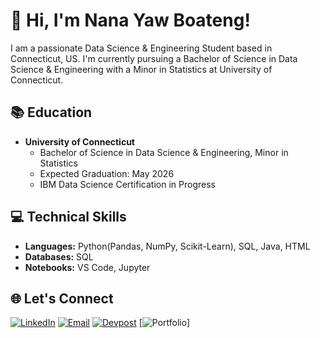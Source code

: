 
# 👋 Hi, I'm Nana Yaw Boateng!
I am a passionate Data Science & Engineering Student based in Connecticut, US. I'm currently pursuing a Bachelor of Science 
in Data Science & Engineering with a Minor in Statistics at University of Connecticut.

## 📚 Education
- **University of Connecticut**
   * Bachelor of Science in Data Science & Engineering, Minor in Statistics
   * Expected Graduation: May 2026
   * IBM Data Science Certification in Progress

## 💻 Technical Skills
- **Languages:** Python(Pandas, NumPy, Scikit-Learn), SQL, Java, HTML
- **Databases:** SQL
- **Notebooks:** VS Code, Jupyter

## 🌐 Let's Connect
[![LinkedIn](https://img.shields.io/badge/LinkedIn-Profile-blue)](https://www.linkedin.com/in/nana-yaw-boateng-866699253/) [![Email](https://img.shields.io/badge/Email-Contact-red)](mailto:boatengnyk240@gmail.com) [![Devpost](https://img.shields.io/badge/Devpost)](https://devpost.com/nyk20007?ref_content=user-portfolio&ref_feature=portfolio&ref_medium=global-nav) [![Portfolio](https://img.shields.io/badge/Portfolio-Website-orange)]

  
<!---
nanayboateng/nanayboateng is a ✨ special ✨ repository because its `README.md` (this file) appears on your GitHub profile.
You can click the Preview link to take a look at your changes.
--->
